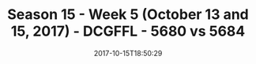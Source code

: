 ---
title: Season 15 - Week 5 (October 13 and 15, 2017) - DCGFFL - 5680 vs 5684
teams_score:
- team: 5680
  score: 31
- team: 5684
  score: 19
mvp: Adam Robbins, Dan Vladimer
game-ball: Chris Hobbs, Eduardo Cabrera
sportsperson: Kris Kostura, Will Darding
season: 15
week: 5
date: '2017-10-15T18:50:29'
pageid: season-15-week-5-october-13-15-2017-5680-vs-5684
---